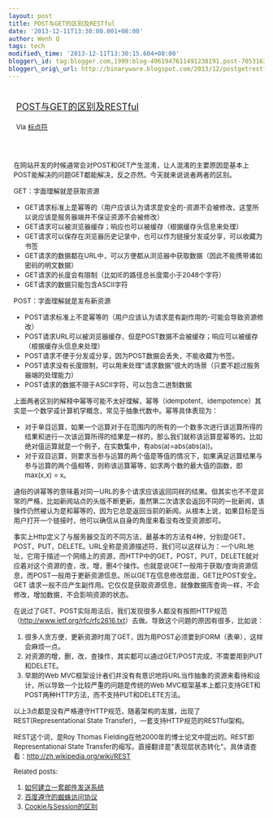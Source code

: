 ```yaml
--- 
layout: post 
title: POST与GET的区别及RESTful 
date: '2013-12-11T13:30:00.001+08:00' 
author: Wenh Q
tags: tech
modified\_time: '2013-12-11T13:30:15.604+08:00' 
blogger\_id: tag:blogger.com,1999:blog-4961947611491238191.post-7053163565343584486
blogger\_orig\_url: http://binaryware.blogspot.com/2013/12/postgetrestful.html
---
```

<div style="margin: 10px; padding: 5px;">

<div style="font-size: 18px;">

[POST与GET的区别及RESTful](http://feedproxy.google.com/~r/biaodianfu/~3/kXR4QZcVSLI/post-get-restful.html)

</div>

<div style="font-size: 13px;">

Via [标点符](http://www.biaodianfu.com/)

</div>

</div>

<div style="font-size: 13px; padding: 15px 0 10px 10px;">

在网站开发的时候通常会对POST和GET产生混淆，让人混淆的主要原因是基本上POST能解决的问题GET都能解决，反之亦然。今天就来说说者两者的区别。

<div>

GET：字面理解就是获取资源

</div>

<div>

-   GET请求标准上是幂等的（用户应该认为请求是安全的-资源不会被修改，这里所以说应该是服务器端并不保证资源不会被修改）
-   GET请求可以被浏览器缓存；响应也可以被缓存（根据缓存头信息来处理）
-   GET请求可以保存在浏览器历史记录中，也可以作为链接分发或分享，可以收藏为书签
-   GET请求的数据都在URL中，可以方便都从浏览器中获取数据（因此不能携带诸如密码的明文数据）
-   GET请求的长度会有限制（比如IE的路径总长度需小于2048个字符）
-   GET请求的数据只能包含ASCII字符

</div>

<div>

POST：字面理解就是发布新资源

</div>

<div>

-   POST请求标准上不是幂等的（用户应该认为请求是有副作用的-可能会导致资源修改）
-   POST请求URL可以被浏览器缓存，但是POST数据不会被缓存；响应可以被缓存（根据缓存头信息来处理）
-   POST请求不便于分发或分享，因为POST数据会丢失，不能收藏为书签。
-   POST请求没有长度限制，可以用来处理"请求数据"很大的场景（只要不超过服务器端的处理能力）
-   POST请求的数据不限于ASCII字符，可以包含二进制数据

</div>

上面两者区别的解释中幂等可能不太好理解，幂等（idempotent、idempotence）其实是一个数学或计算机学概念，常见于抽象代数中。幂等具体表现为：

-   对于单目运算，如果一个运算对于在范围内的所有的一个数多次进行该运算所得的结果和进行一次该运算所得的结果是一样的，那么我们就称该运算是幂等的。比如绝对值运算就是一个例子，在实数集中，有abs(a)=abs(abs(a))。
-   对于双目运算，则要求当参与运算的两个值是等值的情况下，如果满足运算结果与参与运算的两个值相等，则称该运算幂等，如求两个数的最大值的函数，即max(x,x) = x。

通俗的讲幂等的意味着对同一URL的多个请求应该返回同样的结果。但其实也不不是非常的严格，比如新闻站点的头版不断更新。虽然第二次请求会返回不同的一批新闻，该操作仍然被认为是和幂等的，因为它总是返回当前的新闻。从根本上说，如果目标是当用户打开一个链接时，他可以确信从自身的角度来看没有改变资源即可。

事实上Http定义了与服务器交互的不同方法，最基本的方法有4种，分别是GET，POST，PUT，DELETE。URL全称是资源描述符，我们可以这样认为：一个URL地址，它用于描述一个网络上的资源，而HTTP中的GET，POST，PUT，DELETE就对应着对这个资源的查，改，增，删4个操作。也就是说GET一般用于获取/查询资源信息，而POST一般用于更新资源信息。所以GET在信息修改层面，GET比POST安全。GET
请求一般不应产生副作用。它仅仅是获取资源信息，就像数据库查询一样，不会修改，增加数据，不会影响资源的状态。

在说过了GET、POST实际用法后，我们发现很多人都没有按照HTTP规范（<http://www.ietf.org/rfc/rfc2616.txt>）去做。导致这个问题的原因有很多，比如说：

1.  很多人贪方便，更新资源时用了GET，因为用POST必须要到FORM（表单），这样会麻烦一点。
2.  对资源的增，删，改，查操作，其实都可以通过GET/POST完成，不需要用到PUT和DELETE。
3.  早期的Web
    MVC框架设计者们并没有有意识地将URL当作抽象的资源来看待和设计，所以导致一个比较严重的问题是传统的Web
    MVC框架基本上都只支持GET和POST两种HTTP方法，而不支持PUT和DELETE方法。

以上3点都是没有严格遵守HTTP规范，随着架构的发展，出现了REST(Representational
State Transfer)，一套支持HTTP规范的RESTful架构。

REST这个词，是Roy Thomas
Fielding在他2000年的博士论文中提出的。REST即Representational State
Transfer的缩写。直接翻译是"表现层状态转化"。具体请查看：<http://zh.wikipedia.org/wiki/REST>

<div>

Related posts:

1.  [如何建立一套邮件发送系统](http://www.biaodianfu.com/how-to-build-a-mail-delivery-system.html "如何建立一套邮件发送系统")
2.  [百度遵守的蜘蛛访问协议](http://www.biaodianfu.com/baidu-robots.html "百度遵守的蜘蛛访问协议")
3.  [Cookie与Session的区别](http://www.biaodianfu.com/cookie-vs-session.html "Cookie与Session的区别")

</div>

</div>

